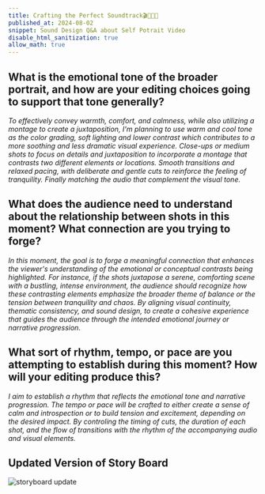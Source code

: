 ```yaml
---
title: Crafting the Perfect Soundtrack🎬🌟🧩📌
published_at: 2024-08-02
snippet: Sound Design Q&A about Self Potrait Video
disable_html_sanitization: true
allow_math: true
---
```


## What is the emotional tone of the broader portrait, and how are your editing choices going to support that tone generally?
*To effectively convey warmth, comfort, and calmness, while also utilizing a montage to create a juxtaposition, I'm planning to use warm and cool tone as the color grading, soft lighting and lower contrast which contributes to a more soothing and less dramatic visual experience. Close-ups or medium shots to focus on details and juxtaposition to incorporate a montage that contrasts two different elements or locations. Smooth transitions and relaxed pacing, with deliberate and gentle cuts to reinforce the feeling of tranquility. Finally matching the audio that complement the visual tone.*

## What does the audience need to understand about the relationship between shots in this moment? What connection are you trying to forge?
*In this moment, the goal is to forge a meaningful connection that enhances the viewer's understanding of the emotional or conceptual contrasts being highlighted. For instance, if the shots juxtapose a serene, comforting scene with a bustling, intense environment, the audience should recognize how these contrasting elements emphasize the broader theme of balance or the tension between tranquility and chaos. By aligning visual continuity, thematic consistency, and sound design, to create a cohesive experience that guides the audience through the intended emotional journey or narrative progression.*

## What sort of rhythm, tempo, or pace are you attempting to establish during this moment? How will your editing produce this?
*I aim to establish a rhythm that reflects the emotional tone and narrative progression. The tempo or pace will be crafted to either create a sense of calm and introspection or to build tension and excitement, depending on the desired impact. By controling the timing of cuts, the duration of each shot, and the flow of transitions with the rhythm of the accompanying audio and visual elements.*

## Updated Version of Story Board
![storyboard update](update.png)